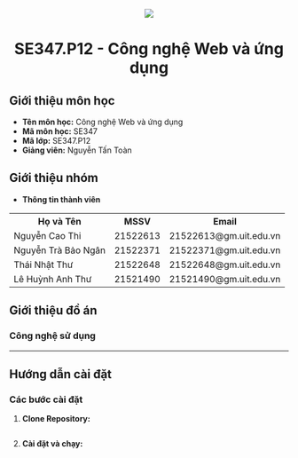 <p align="center">
   <a href="https://www.uit.edu.vn/">
      <img src="https://i.imgur.com/WmMnSRt.png" border="none">
   </a>
</p>
<h1 align="center">
    SE347.P12 - Công nghệ Web và ứng dụng
</h1>

<h2>
   Giới thiệu môn học   
</h2>

- **Tên môn học:** Công nghệ Web và ứng dụng 
- **Mã môn học:** SE347
- **Mã lớp:**  SE347.P12
- **Giảng viên:** Nguyễn Tấn Toàn

<h2>
   Giới thiệu nhóm
</h2>

- **Thông tin thành viên** 

<table align="center">
      <tr>
       <th>Họ và Tên</th>
       <th>MSSV</th>
       <th>Email</th>
      </tr>
      <tr>
       <td>Nguyễn Cao Thi</td>
       <td>21522613</td>
       <td>21522613@gm.uit.edu.vn</td>  
      </tr>
      <tr>
       <td>Nguyễn Trà Bảo Ngân</td>
       <td>21522371</td>
       <td>21522371@gm.uit.edu.vn</td>  
      </tr>
      <tr>
      <td>Thái Nhật Thư</td>
       <td>21522648</td>
       <td>21522648@gm.uit.edu.vn</td>  
      </tr>
      <tr>
      <td>Lê Huỳnh Anh Thư</td>
       <td>21521490</td>
       <td>21521490@gm.uit.edu.vn</td>  
      </tr>
</table>

<h2>Giới thiệu đồ án</h2>


### **Công nghệ sử dụng**
<p align="center">
   
</p>

---
<h2>Hướng dẫn cài đặt</h2>


### **Các bước cài đặt**

1. **Clone Repository:**  
   ```bash

2. **Cài đặt và chạy:**
    ```bash

